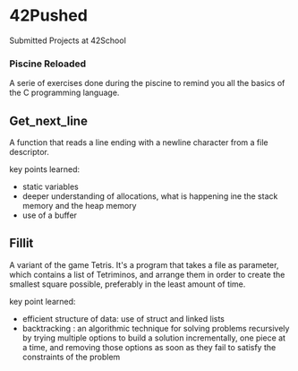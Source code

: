# 42Pushed
Submitted Projects at 42School

### Piscine Reloaded
A serie of exercises done during the piscine to remind you all the basics of the C programming language.

## Get_next_line
A function that reads a line ending with a newline character from a file descriptor.

key points learned:
- static variables
- deeper understanding of allocations, what is happening ine the stack memory and the heap memory
- use of a buffer

## Fillit
A variant of the game Tetris. It's a program that takes a file as parameter, which contains a list of Tetriminos, and arrange them in order to create the smallest square possible, preferably in the least amount of time.

key point learned:
- efficient structure of data: use of struct and linked lists
- backtracking : an algorithmic technique for solving problems recursively by trying multiple options to build a solution incrementally, one piece at a time, and removing those options as soon as they fail to satisfy the constraints of the problem
